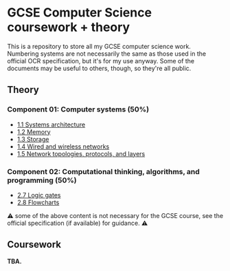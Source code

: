 # GCSE Computer Science coursework + theory

This is a repository to store all my GCSE computer science work. Numbering systems are not necessarily the same as those used in the official OCR specification, but it's for my use anyway. Some of the documents may be useful to others, though, so they're all public.

## Theory

### Component 01: Computer systems (50%)
 - [1.1 Systems architecture](/theory/01/SYSTEMS_ARCHITECTURE.md)
 - [1.2 Memory](/theory/01/MEMORY.md)
 - [1.3 Storage](/theory/01/STORAGE.md)
 - [1.4 Wired and wireless networks](/theory/01/WIRED_AND_WIRELESS_NETWORKS.md)
 - [1.5 Network topologies, protocols, and layers](/theory/01/NETWORK_TOPOLOGIES_PROTOCOLS_AND_LAYERS.md)

### Component 02: Computational thinking, algorithms, and programming (50%)
 - [2.7 Logic gates](/theory/02/LOGIC_GATES.md)
 - [2.8 Flowcharts](/theory/02/FLOWCHARTS.md)

⚠️ some of the above content is not necessary for the GCSE course, see the official specification (if available) for guidance. ⚠️

## Coursework

**TBA.**

